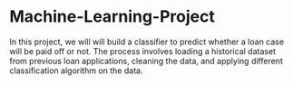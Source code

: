 # Machine-Learning-Project
In this project, we will will build a classifier to predict whether a loan case will be paid off or not. 
The process involves loading a historical dataset from previous loan applications, cleaning the data, and applying different classification algorithm on the data.
